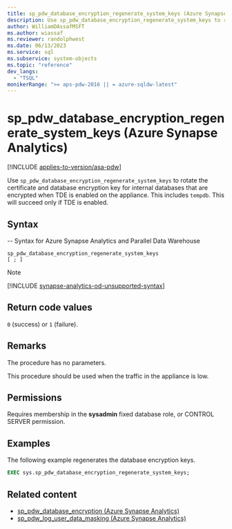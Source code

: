 ```yaml
---
title: sp_pdw_database_encryption_regenerate_system_keys (Azure Synapse Analytics)
description: Use sp_pdw_database_encryption_regenerate_system_keys to rotate the certificate and database encryption key for internal databases that are encrypted when TDE is enabled on the appliance.
author: WilliamDAssafMSFT
ms.author: wiassaf
ms.reviewer: randolphwest
ms.date: 06/13/2023
ms.service: sql
ms.subservice: system-objects
ms.topic: "reference"
dev_langs:
  - "TSQL"
monikerRange: ">= aps-pdw-2016 || = azure-sqldw-latest"
---
```

# sp_pdw_database_encryption_regenerate_system_keys (Azure Synapse Analytics)

[!INCLUDE [applies-to-version/asa-pdw](../../includes/applies-to-version/asa-pdw.md)]

Use `sp_pdw_database_encryption_regenerate_system_keys` to rotate the certificate and database encryption key for internal databases that are encrypted when TDE is enabled on the appliance. This includes `tempdb`. This will succeed only if TDE is enabled.

## Syntax

-- Syntax for Azure Synapse Analytics and Parallel Data Warehouse

```syntaxsql
sp_pdw_database_encryption_regenerate_system_keys
[ ; ]
```

> [!NOTE]
> [!INCLUDE [synapse-analytics-od-unsupported-syntax](../../includes/synapse-analytics-od-unsupported-syntax.md)]

## Return code values

`0` (success) or `1` (failure).

## Remarks

The procedure has no parameters.

This procedure should be used when the traffic in the appliance is low.

## Permissions

Requires membership in the **sysadmin** fixed database role, or CONTROL SERVER permission.

## Examples

The following example regenerates the database encryption keys.

```sql
EXEC sys.sp_pdw_database_encryption_regenerate_system_keys;
```

## Related content

- [sp_pdw_database_encryption (Azure Synapse Analytics)](sp-pdw-database-encryption-sql-data-warehouse.md)
- [sp_pdw_log_user_data_masking (Azure Synapse Analytics)](sp-pdw-log-user-data-masking-sql-data-warehouse.md)
